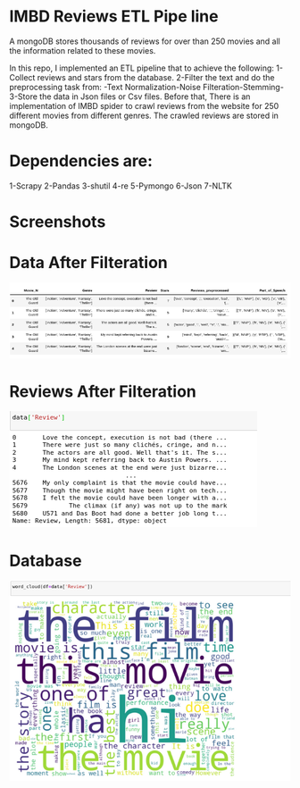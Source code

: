 # IMBD Reviews ETL Pipe line
A mongoDB stores thousands of reviews for over than 250 movies and all the information related to these movies. 

</b> 
In this repo, I implemented an ETL pipeline that to achieve the following:
1-Collect reviews and stars from the database. 
2-Filter the text and do the preprocessing task from: -Text Normalization-Noise Filteration-Stemming- 
3-Store the data in Json files or Csv files. 
</b>
</b>
Before that, There is an implementation of IMBD spider to crawl reviews from the website for 250 different movies from different genres. </b>
The crawled reviews are stored in mongoDB.
</b>

# Dependencies are: 
</b>
1-Scrapy
2-Pandas
3-shutil
4-re
5-Pymongo
6-Json
7-NLTK
</b>

# Screenshots 
# Data After Filteration
![All IN](https://github.com/AhmedFakhry47/ETL-Pipeline-For-IMBD_Movie_Reviews/blob/master/DataAfterFilteration.png)

# Reviews After Filteration
![Reviews](https://github.com/AhmedFakhry47/ETL-Pipeline-For-IMBD_Movie_Reviews/blob/master/Reviews.png)

# Database
![WordCloud](https://github.com/AhmedFakhry47/ETL-Pipeline-For-IMBD_Movie_Reviews/blob/master/Reviews_cloud.png)
